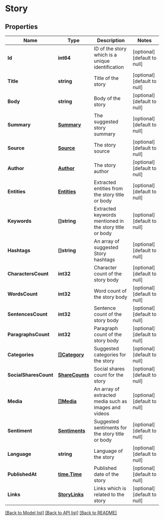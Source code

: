 # Story

## Properties
Name | Type | Description | Notes
------------ | ------------- | ------------- | -------------
**Id** | **int64** | ID of the story which is a unique identification | [optional] [default to null]
**Title** | **string** | Title of the story | [optional] [default to null]
**Body** | **string** | Body of the story | [optional] [default to null]
**Summary** | [**Summary**](Summary.md) | The suggested story summary | [optional] [default to null]
**Source** | [**Source**](Source.md) | The story source | [optional] [default to null]
**Author** | [**Author**](Author.md) | The story author | [optional] [default to null]
**Entities** | [**Entities**](Entities.md) | Extracted entities from the story title or body | [optional] [default to null]
**Keywords** | **[]string** | Extracted keywords mentioned in the story title or body | [optional] [default to null]
**Hashtags** | **[]string** | An array of suggested Story hashtags | [optional] [default to null]
**CharactersCount** | **int32** | Character count of the story body | [optional] [default to null]
**WordsCount** | **int32** | Word count of the story body | [optional] [default to null]
**SentencesCount** | **int32** | Sentence count of the story body | [optional] [default to null]
**ParagraphsCount** | **int32** | Paragraph count of the story body | [optional] [default to null]
**Categories** | [**[]Category**](Category.md) | Suggested categories for the story | [optional] [default to null]
**SocialSharesCount** | [**ShareCounts**](ShareCounts.md) | Social shares count for the story | [optional] [default to null]
**Media** | [**[]Media**](Media.md) | An array of extracted media such as images and videos | [optional] [default to null]
**Sentiment** | [**Sentiments**](Sentiments.md) | Suggested sentiments for the story title or body | [optional] [default to null]
**Language** | **string** | Language of the story | [optional] [default to null]
**PublishedAt** | [**time.Time**](time.Time.md) | Published date of the story | [optional] [default to null]
**Links** | [**StoryLinks**](StoryLinks.md) | Links which is related to the story | [optional] [default to null]

[[Back to Model list]](../README.md#documentation-for-models) [[Back to API list]](../README.md#documentation-for-api-endpoints) [[Back to README]](../README.md)



